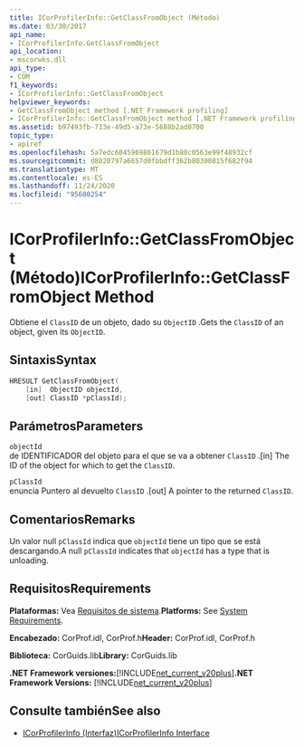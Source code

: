 ```yaml
---
title: ICorProfilerInfo::GetClassFromObject (Método)
ms.date: 03/30/2017
api_name:
- ICorProfilerInfo.GetClassFromObject
api_location:
- mscorwks.dll
api_type:
- COM
f1_keywords:
- ICorProfilerInfo::GetClassFromObject
helpviewer_keywords:
- GetClassFromObject method [.NET Framework profiling]
- ICorProfilerInfo::GetClassFromObject method [.NET Framework profiling]
ms.assetid: b97493fb-713e-49d5-a73e-5688b2ad0700
topic_type:
- apiref
ms.openlocfilehash: 5a7edc6045969861679d1b80c0563e99f48932cf
ms.sourcegitcommit: d8020797a6657d0fbbdff362b80300815f682f94
ms.translationtype: MT
ms.contentlocale: es-ES
ms.lasthandoff: 11/24/2020
ms.locfileid: "95680254"
---
```

# <a name="icorprofilerinfogetclassfromobject-method"></a><span data-ttu-id="e7f5b-102">ICorProfilerInfo::GetClassFromObject (Método)</span><span class="sxs-lookup"><span data-stu-id="e7f5b-102">ICorProfilerInfo::GetClassFromObject Method</span></span>

<span data-ttu-id="e7f5b-103">Obtiene el `ClassID` de un objeto, dado su `ObjectID` .</span><span class="sxs-lookup"><span data-stu-id="e7f5b-103">Gets the `ClassID` of an object, given its `ObjectID`.</span></span>  
  
## <a name="syntax"></a><span data-ttu-id="e7f5b-104">Sintaxis</span><span class="sxs-lookup"><span data-stu-id="e7f5b-104">Syntax</span></span>  
  
```cpp  
HRESULT GetClassFromObject(  
    [in]  ObjectID objectId,  
    [out] ClassID *pClassId);  
```  
  
## <a name="parameters"></a><span data-ttu-id="e7f5b-105">Parámetros</span><span class="sxs-lookup"><span data-stu-id="e7f5b-105">Parameters</span></span>  

 `objectId`  
 <span data-ttu-id="e7f5b-106">de IDENTIFICADOR del objeto para el que se va a obtener `ClassID` .</span><span class="sxs-lookup"><span data-stu-id="e7f5b-106">[in] The ID of the object for which to get the `ClassID`.</span></span>  
  
 `pClassId`  
 <span data-ttu-id="e7f5b-107">enuncia Puntero al devuelto `ClassID` .</span><span class="sxs-lookup"><span data-stu-id="e7f5b-107">[out] A pointer to the returned `ClassID`.</span></span>  
  
## <a name="remarks"></a><span data-ttu-id="e7f5b-108">Comentarios</span><span class="sxs-lookup"><span data-stu-id="e7f5b-108">Remarks</span></span>  

 <span data-ttu-id="e7f5b-109">Un valor null `pClassId` indica que `objectId` tiene un tipo que se está descargando.</span><span class="sxs-lookup"><span data-stu-id="e7f5b-109">A null `pClassId` indicates that `objectId` has a type that is unloading.</span></span>  
  
## <a name="requirements"></a><span data-ttu-id="e7f5b-110">Requisitos</span><span class="sxs-lookup"><span data-stu-id="e7f5b-110">Requirements</span></span>  

 <span data-ttu-id="e7f5b-111">**Plataformas:** Vea [Requisitos de sistema](../../get-started/system-requirements.md).</span><span class="sxs-lookup"><span data-stu-id="e7f5b-111">**Platforms:** See [System Requirements](../../get-started/system-requirements.md).</span></span>  
  
 <span data-ttu-id="e7f5b-112">**Encabezado:** CorProf.idl, CorProf.h</span><span class="sxs-lookup"><span data-stu-id="e7f5b-112">**Header:** CorProf.idl, CorProf.h</span></span>  
  
 <span data-ttu-id="e7f5b-113">**Biblioteca:** CorGuids.lib</span><span class="sxs-lookup"><span data-stu-id="e7f5b-113">**Library:** CorGuids.lib</span></span>  
  
 <span data-ttu-id="e7f5b-114">**.NET Framework versiones:**[!INCLUDE[net_current_v20plus](../../../../includes/net-current-v20plus-md.md)]</span><span class="sxs-lookup"><span data-stu-id="e7f5b-114">**.NET Framework Versions:** [!INCLUDE[net_current_v20plus](../../../../includes/net-current-v20plus-md.md)]</span></span>  
  
## <a name="see-also"></a><span data-ttu-id="e7f5b-115">Consulte también</span><span class="sxs-lookup"><span data-stu-id="e7f5b-115">See also</span></span>

- [<span data-ttu-id="e7f5b-116">ICorProfilerInfo (Interfaz)</span><span class="sxs-lookup"><span data-stu-id="e7f5b-116">ICorProfilerInfo Interface</span></span>](icorprofilerinfo-interface.md)
